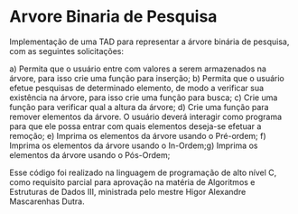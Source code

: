 # Arvore Binaria de Pesquisa


Implementação de uma TAD para representar a árvore binária de pesquisa, com as seguintes solicitações:

a) Permita que o usuário entre com valores a serem armazenados na árvore, para isso crie uma função para inserção;
b) Permita que o usuário efetue pesquisas de determinado elemento, de modo a verificar sua existência na árvore, para isso crie uma função para busca;
c) Crie uma função para verificar qual a altura da árvore;
d) Crie uma função para remover elementos da árvore. O usuário deverá interagir como programa para que ele possa entrar com quais elementos deseja-se efetuar a remoção;
e) Imprima os elementos da árvore usando o Pré-ordem;
f) Imprima os elementos da árvore usando o In-Ordem;g) Imprima os elementos da árvore usando o Pós-Ordem;

Esse código foi realizado na linguagem de programação de alto nível C, como requisito parcial para aprovação na matéria de Algoritmos e Estruturas de Dados III, ministrada pelo mestre Higor Alexandre Mascarenhas Dutra. 
